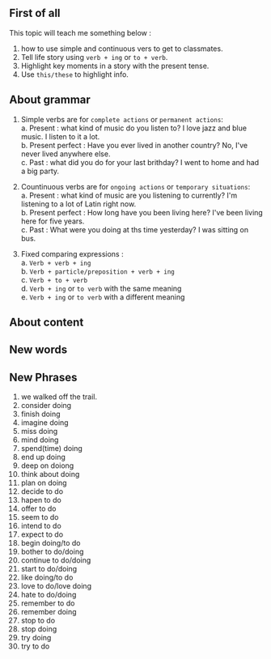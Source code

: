 


## First of all
This topic will teach me something below :
1. how to use simple and continuous vers to get to classmates.  
2. Tell life story using `verb + ing` or `to + verb`.  
3. Highlight key moments in a story with the present tense.  
4. Use `this/these` to highlight info.    

## About grammar
1. Simple verbs are for `complete actions` or `permanent actions`:   
    a. Present : what kind of music do you listen to? I love jazz and blue music. I listen to it a lot.  
    b. Present perfect : Have you ever lived in another country? No, I've never lived anywhere else.   
    c. Past : what did you do for your last brithday? I went to home and had a big party.  

2. Countinuous verbs are for `ongoing actions` or `temporary situations`:  
    a. Present : what kind of music are you listening to currently? I'm listening to a lot of Latin right now.   
    b. Present perfect : How long have you been living here? I've been living here for five years.  
    c. Past : What were you doing at ths time yesterday? I was sitting on bus.   


3. Fixed comparing expressions :   
    a. `Verb + verb + ing`   
    b. `Verb + particle/preposition + verb + ing`   
    c. `Verb + to + verb`   
    d. `Verb + ing` or `to verb` with the same meaning  
    e. `Verb + ing` or `to verb` with a different meaning

## About content 


## New words


## New Phrases
1. we walked off the trail.   
2. consider doing 
3. finish doing
4. imagine doing
5. miss doing
6. mind doing
7. spend(time) doing
8. end up doing
9. deep on doiong 
10. think about doing 
11. plan on doing
12. decide to do
13. hapen to do 
14. offer to do
15. seem to do
16. intend to do
17. expect to do 
18. begin doing/to do 
19. bother to do/doing
20. continue to do/doing 
21. start to do/doing
22. like doing/to do
23. love to do/love doing
24. hate to do/doing 
25. remember to do
26. remember doing
27. stop to do
28. stop doing
29. try doing
20. try to do